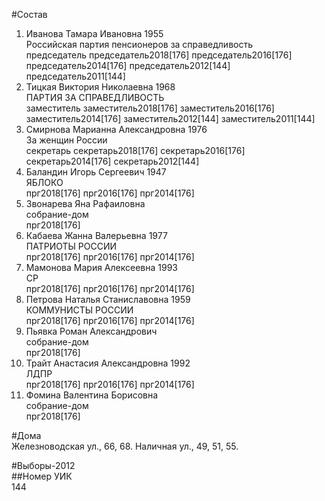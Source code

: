#Состав  
1. Иванова Тамара Ивановна 1955  
    Российская партия пенсионеров за справедливость  
    председатель председатель2018[176] председатель2016[176] председатель2014[176] председатель2012[144] председатель2011[144]  
2. Тицкая Виктория Николаевна 1968  
    ПАРТИЯ ЗА СПРАВЕДЛИВОСТЬ  
    заместитель заместитель2018[176] заместитель2016[176] заместитель2014[176] заместитель2012[144] заместитель2011[144]  
3. Смирнова Марианна Александровна 1976  
    За женщин России  
    секретарь секретарь2018[176] секретарь2016[176] секретарь2014[176] секретарь2012[144]  
4. Баландин Игорь Сергеевич 1947  
    ЯБЛОКО  
    прг2018[176] прг2016[176] прг2014[176]  
5. Звонарева Яна Рафаиловна  
    собрание-дом  
    прг2018[176]  
6. Кабаева Жанна Валерьевна 1977  
    ПАТРИОТЫ РОССИИ  
    прг2018[176] прг2016[176] прг2014[176]  
7. Мамонова Мария Алексеевна 1993  
    СР  
    прг2018[176] прг2016[176] прг2014[176]  
8. Петрова Наталья Станиславовна 1959  
    КОММУНИСТЫ РОССИИ  
    прг2018[176] прг2016[176] прг2014[176]  
9. Пьявка Роман Александрович  
    собрание-дом  
    прг2018[176]  
10. Трайт Анастасия Александровна 1992  
    ЛДПР  
    прг2018[176] прг2016[176] прг2014[176]  
11. Фомина Валентина Борисовна  
    собрание-дом  
    прг2018[176]  
  
#Дома  
Железноводская ул.,      66, 68. Наличная ул.,      49, 51, 55.  
  
#Выборы-2012  
##Номер УИК  
144  
